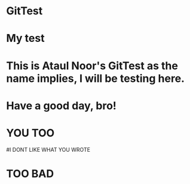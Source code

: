 # GitTest
# My test
# This is Ataul Noor's GitTest as the name implies, I will be testing here.
# Have a good day, bro!
# YOU TOO
#I DONT LIKE WHAT YOU WROTE
# TOO BAD
